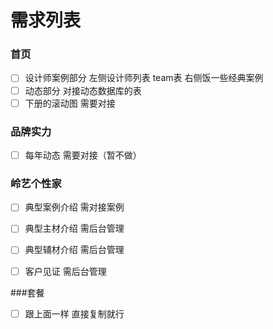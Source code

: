 # 需求列表
### 首页
- [ ] 设计师案例部分 左侧设计师列表 team表 右侧饭一些经典案例 
- [ ] 动态部分 对接动态数据库的表
- [ ] 下册的滚动图 需要对接

### 品牌实力
- [ ] 每年动态 需要对接（暂不做）
### 岭艺个性家
- [ ] 典型案例介绍 需对接案例
- [ ] 典型主材介绍 需后台管理
- [ ] 典型辅材介绍 需后台管理
- [ ] 客户见证 需后台管理


###套餐
- [ ] 跟上面一样 直接复制就行





